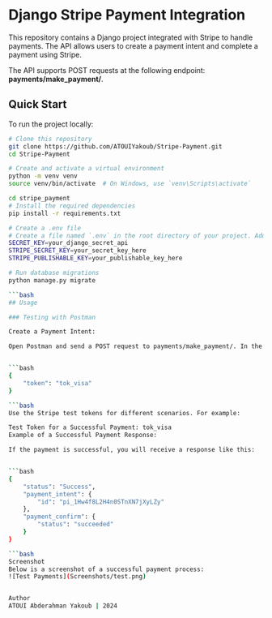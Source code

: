 # Django Stripe Payment Integration

This repository contains a Django project integrated with Stripe to handle payments. The API allows users to create a payment intent and complete a payment using Stripe.

The API supports POST requests at the following endpoint: **payments/make_payment/**.

## Quick Start

To run the project locally:

```bash
# Clone this repository
git clone https://github.com/ATOUIYakoub/Stripe-Payment.git
cd Stripe-Payment

# Create and activate a virtual environment
python -m venv venv
source venv/bin/activate  # On Windows, use `venv\Scripts\activate`

cd stripe_payment
# Install the required dependencies
pip install -r requirements.txt

# Create a .env file
# Create a file named `.env` in the root directory of your project. Add the following lines to it:
SECRET_KEY=your_django_secret_api
STRIPE_SECRET_KEY=your_secret_key_here
STRIPE_PUBLISHABLE_KEY=your_publishable_key_here

# Run database migrations
python manage.py migrate

```bash
## Usage

### Testing with Postman

Create a Payment Intent:

Open Postman and send a POST request to payments/make_payment/. In the request body, include the Stripe test token in the following JSON format:


```bash
{
    "token": "tok_visa"
}

```bash
Use the Stripe test tokens for different scenarios. For example:

Test Token for a Successful Payment: tok_visa
Example of a Successful Payment Response:

If the payment is successful, you will receive a response like this:


```bash
{
    "status": "Success",
    "payment_intent": {
        "id": "pi_1Hw4f8L2H4n0STnXN7jXyLZy"
    },
    "payment_confirm": {
        "status": "succeeded"
    }
}

```bash
Screenshot
Below is a screenshot of a successful payment process:
![Test Payments](Screenshots/test.png)


Author
ATOUI Abderahman Yakoub | 2024